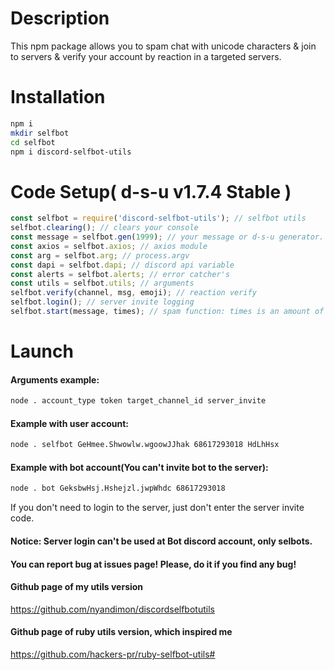 # Description
This npm package allows you to spam chat with unicode characters & join to servers & verify your account by reaction in a targeted servers.
# Installation
```bash 
npm i
mkdir selfbot
cd selfbot
npm i discord-selfbot-utils
```
# Code Setup( d-s-u v1.7.4 Stable )
```javascript
const selfbot = require('discord-selfbot-utils'); // selfbot utils
selfbot.clearing(); // clears your console
const message = selfbot.gen(1999); // your message or d-s-u generator. You can put here everything after '='
const axios = selfbot.axios; // axios module
const arg = selfbot.arg; // process.argv
const dapi = selfbot.dapi; // discord api variable
const alerts = selfbot.alerts; // error catcher's
const utils = selfbot.utils; // arguments
selfbot.verify(channel, msg, emoji); // reaction verify
selfbot.login(); // server invite logging
selfbot.start(message, times); // spam function: times is an amount of messages; message - message variable
```
# Launch
#### Arguments example:
 ```bash
node . account_type token target_channel_id server_invite
```
#### Example with user account:
```bash
node . selfbot GeHmee.Shwowlw.wgoowJJhak 68617293018 HdLhHsx
```
#### Example with bot account(You can't invite bot to the server):
```bash
node . bot GeksbwHsj.Hshejzl.jwpWhdc 68617293018
```
If you don't need to login to the server, just don't enter the server invite code.
#### Notice: Server login can't be used at Bot discord account, only selbots.
#### You can report bug at issues page! Please, do it if you find any bug!
#### Github page of my utils version
https://github.com/nyandimon/discordselfbotutils
#### Github page of ruby utils version, which inspired me
https://github.com/hackers-pr/ruby-selfbot-utils#
